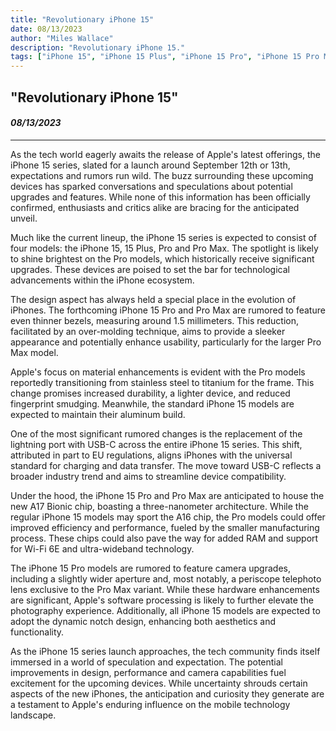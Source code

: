```yaml
---
title: "Revolutionary iPhone 15"
date: 08/13/2023
author: "Miles Wallace"
description: "Revolutionary iPhone 15."
tags: ["iPhone 15", "iPhone 15 Plus", "iPhone 15 Pro", "iPhone 15 Pro Max", "USB-C", "A17 Bionic chip", "three-nanometer", "Wi-Fi 6", "RAM", "camera upgrades",   ]
---
```

## "Revolutionary iPhone 15"
#### _08/13/2023_ 
____
As the tech world eagerly awaits the release of Apple's latest offerings, the iPhone 15 series, slated for a launch around September 12th or 13th, expectations and rumors run wild. The buzz surrounding these upcoming devices has sparked conversations and speculations about potential upgrades and features. While none of this information has been officially confirmed, enthusiasts and critics alike are bracing for the anticipated unveil.

Much like the current lineup, the iPhone 15 series is expected to consist of four models: the iPhone 15, 15 Plus, Pro and Pro Max. The spotlight is likely to shine brightest on the Pro models, which historically receive significant upgrades. These devices are poised to set the bar for technological advancements within the iPhone ecosystem.

The design aspect has always held a special place in the evolution of iPhones. The forthcoming iPhone 15 Pro and Pro Max are rumored to feature even thinner bezels, measuring around 1.5 millimeters. This reduction, facilitated by an over-molding technique, aims to provide a sleeker appearance and potentially enhance usability, particularly for the larger Pro Max model.

Apple's focus on material enhancements is evident with the Pro models reportedly transitioning from stainless steel to titanium for the frame. This change promises increased durability, a lighter device, and reduced fingerprint smudging. Meanwhile, the standard iPhone 15 models are expected to maintain their aluminum build.

One of the most significant rumored changes is the replacement of the lightning port with USB-C across the entire iPhone 15 series. This shift, attributed in part to EU regulations, aligns iPhones with the universal standard for charging and data transfer. The move toward USB-C reflects a broader industry trend and aims to streamline device compatibility.

Under the hood, the iPhone 15 Pro and Pro Max are anticipated to house the new A17 Bionic chip, boasting a three-nanometer architecture. While the regular iPhone 15 models may sport the A16 chip, the Pro models could offer improved efficiency and performance, fueled by the smaller manufacturing process. These chips could also pave the way for added RAM and support for Wi-Fi 6E and ultra-wideband technology.

The iPhone 15 Pro models are rumored to feature camera upgrades, including a slightly wider aperture and, most notably, a periscope telephoto lens exclusive to the Pro Max variant. While these hardware enhancements are significant, Apple's software processing is likely to further elevate the photography experience. Additionally, all iPhone 15 models are expected to adopt the dynamic notch design, enhancing both aesthetics and functionality.

As the iPhone 15 series launch approaches, the tech community finds itself immersed in a world of speculation and expectation. The potential improvements in design, performance and camera capabilities fuel excitement for the upcoming devices. While uncertainty shrouds certain aspects of the new iPhones, the anticipation and curiosity they generate are a testament to Apple's enduring influence on the mobile technology landscape.